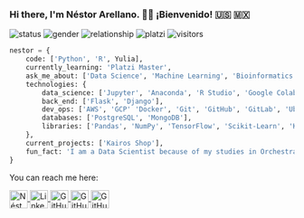 ### Hi there, I'm Néstor Arellano. 👋:smiley: ¡Bienvenido! :us: :mexico:

![status](https://img.shields.io/badge/Status-Up-brightgreen) ![gender](https://img.shields.io/badge/Gender-%F0%9F%A4%B5-lightgrey) ![relationship](https://img.shields.io/badge/Relationship-Single-blue) ![platzi](https://img.shields.io/badge/Platzi-Data_Science-brightgreen) ![visitors](https://visitor-badge.laobi.icu/badge?page_id=https://github.com/Asoretzu/)

```python
nestor = {
    code: ['Python', 'R', Yulia],
    currently_learning: 'Platzi Master',
    ask_me_about: ['Data Science', 'Machine Learning', 'Bioinformatics', 'Maths', 'Physics'],
    technologies: {
        data_science: ['Jupyter', 'Anaconda', 'R Studio', 'Google Colab'],
        back_end: ['Flask', 'Django'],
        dev_ops: ['AWS', 'GCP' 'Docker', 'Git', 'GitHub', 'GitLab', 'Ubuntu'],
        databases: ['PostgreSQL', 'MongoDB'],
        libraries: ['Pandas', 'NumPy', 'TensorFlow', 'Scikit-Learn', 'Keras', 'Requests', 'XPath'],
    },
    current_projects: ['Kairos Shop'],
    fun_fact: 'I am a Data Scientist because of my studies in Orchestral Conducting. Ask me why.'
}
```
  
You can reach me here:

<a href="https://twitter.com/asoretzu">
  <img align="center" alt="Néstor Arellano | Twitter" width="32px" src="https://cdn.jsdelivr.net/npm/simple-icons@v3/icons/twitter.svg" />
</a>

<a href="https://www.linkedin.com/in/asoretzu">
  <img align="center" alt="Linkedin" width="32px" src="https://cdn.jsdelivr.net/npm/simple-icons@v3/icons/linkedin.svg" />
</a>

<a href="https://github.com/asoretzu/">
  <img align="center" alt="GitHub" width="32px" src="https://cdn.jsdelivr.net/npm/simple-icons@3.2.0/icons/github.svg" />
</a>

<a href="https://dev.to/asoretzu">
  <img align="center" alt="GitHub" width="32px" src="https://cdn.jsdelivr.net/npm/simple-icons@3.2.0/icons/dev-dot-to.svg" />
</a>

<a href="https://gitlab.com/asoretzu">
  <img align="center" alt="GitHub" width="32px" src="https://cdn.jsdelivr.net/npm/simple-icons@3.2.0/icons/gitlab.svg" />
</a>

<!--
**Asoretzu/asoretzu** is a ✨ _special_ ✨ repository because its `README.md` (this file) appears on your GitHub profile.

![](https://visitor-badge.glitch.me/badge?page_id=github.com/asoretzu)

-->
